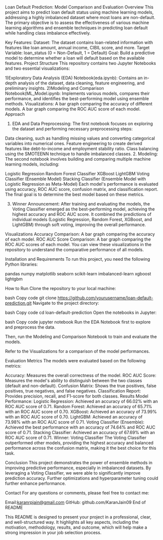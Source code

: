 Loan Default Prediction: Model Comparison and Evaluation
Overview
This project aims to predict loan default status using machine learning models, addressing a highly imbalanced dataset where most loans are non-default. The primary objective is to assess the effectiveness of various machine learning algorithms and ensemble techniques in predicting loan default while handling class imbalance effectively.

Key Features:
Dataset: The dataset contains loan-related information with features like loan amount, annual income, CIBIL score, and more.
Target Variable: loan_status (0 = Non-Default, 1 = Default)
Goal: Build a predictive model to determine whether a loan will default based on the available features.
Project Structure
This repository contains two Jupyter Notebooks and two essential visualizations:

1)Exploratory Data Analysis (EDA) Notebook(eda.ipynb): Contains an in-depth analysis of the dataset, data cleaning, feature engineering, and preliminary insights.
2)Modeling and Comparison Notebook(ML_Model.ipynb: Implements various models, compares their performance, and identifies the best-performing model using ensemble methods.
Visualizations:
A bar graph comparing the accuracy of different models.
A bar graph comparing the ROC AUC score of each model.
Approach
1. EDA and Data Preprocessing:
The first notebook focuses on exploring the dataset and performing necessary preprocessing steps:

Data cleaning, such as handling missing values and converting categorical variables into numerical ones.
Feature engineering to create derived features like debt-to-income and employment stability ratio.
Class balancing using the SMOTEENN technique to handle imbalanced classes.
2. Modeling:
The second notebook involves building and comparing multiple machine learning models, including:

Logistic Regression
Random Forest Classifier
XGBoost
LightGBM
Voting Classifier (Ensemble Model)
Stacking Classifier (Ensemble Model with Logistic Regression as Meta-Model)
Each model's performance is evaluated using accuracy, ROC AUC score, confusion matrix, and classification report. The final goal is to determine the best model based on these metrics.

3. Winner Announcement:
After training and evaluating the models, the Voting Classifier emerged as the best-performing model, achieving the highest accuracy and ROC AUC score. It combined the predictions of individual models (Logistic Regression, Random Forest, XGBoost, and LightGBM) through soft voting, improving the overall performance.

Visualizations
Accuracy Comparison: A bar graph comparing the accuracy of each model.
ROC AUC Score Comparison: A bar graph comparing the ROC AUC scores of each model.
You can view these visualizations in the repository to understand the comparative performance of all models.

Installation and Requirements
To run this project, you need the following Python libraries:

pandas
numpy
matplotlib
seaborn
scikit-learn
imbalanced-learn
xgboost
lightgbm

How to Run
Clone the repository to your local machine:

bash
Copy code
git clone https://github.com/yourusername/loan-default-prediction.git
Navigate to the project directory:

bash
Copy code
cd loan-default-prediction
Open the notebooks in Jupyter:

bash
Copy code
jupyter notebook
Run the EDA Notebook first to explore and preprocess the data.

Then, run the Modeling and Comparison Notebook to train and evaluate the models.

Refer to the Visualizations for a comparison of the model performances.

Evaluation Metrics
The models were evaluated based on the following metrics:

Accuracy: Measures the overall correctness of the model.
ROC AUC Score: Measures the model's ability to distinguish between the two classes (default and non-default).
Confusion Matrix: Shows the true positives, false positives, true negatives, and false negatives.
Classification Report: Provides precision, recall, and F1-score for both classes.
Results
Model Performance:
Logistic Regression: Achieved an accuracy of 66.02% with an ROC AUC score of 0.71.
Random Forest: Achieved an accuracy of 65.71% with an ROC AUC score of 0.70.
XGBoost: Achieved an accuracy of 73.99% with an ROC AUC score of 0.70.
LightGBM: Achieved an accuracy of 73.98% with an ROC AUC score of 0.71.
Voting Classifier (Ensemble): Achieved the best performance with an accuracy of 74.64% and ROC AUC score of 0.71.
Stacking Classifier: Achieved an accuracy of 67.69% with an ROC AUC score of 0.71.
Winner: Voting Classifier
The Voting Classifier outperformed other models, providing the highest accuracy and balanced performance across the confusion matrix, making it the best choice for this task.

Conclusion
This project demonstrates the power of ensemble methods in improving predictive performance, especially in imbalanced datasets. By leveraging a Voting Classifier, we were able to significantly improve prediction accuracy. Further optimizations and hyperparameter tuning could further enhance performance.

Contact
For any questions or comments, please feel free to contact me:

Email:karanrpjain@gmail.com
GitHub: github.com/KaranJain09
End of README

This README is designed to present your project in a professional, clear, and well-structured way. It highlights all key aspects, including the motivation, methodology, results, and outcome, which will help make a strong impression in your job selection process.
